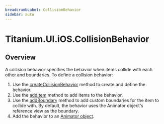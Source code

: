```yaml
---
breadcrumbLabel: CollisionBehavior
sidebar: auto
---
```


# Titanium.UI.iOS.CollisionBehavior

<ProxySummary/>

## Overview

A collision behavior specifies the behavior when items collide with each other and boundaries.
To define a collision behavior:

  1. Use the [createCollisionBehavior](Titanium.UI.iOS.createCollisionBehavior) method to create and define the behavior.
  2. Use the [addItem](Titanium.UI.iOS.CollisionBehavior.addItem) method to add items to the behavior.
  3. Use the [addBoundary](Titanium.UI.iOS.CollisionBehavior.addBoundary) method to add custom
     boundaries for the item to collide with. By default, the behavior uses the Animator
     object's reference view as the boundary.
  4. Add the behavior to an [Animator object](Titanium.UI.iOS.Animator).

<ApiDocs/>
